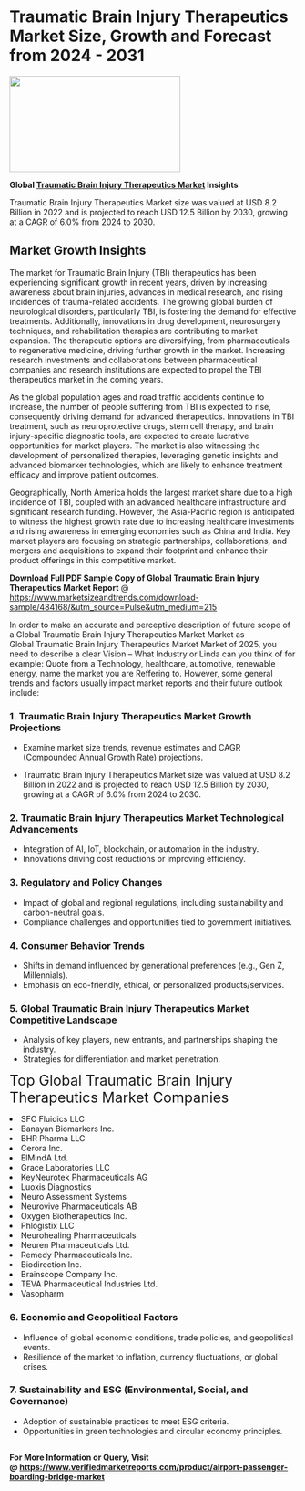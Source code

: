 <H1>Traumatic Brain Injury Therapeutics Market Size, Growth and Forecast from 2024 - 2031</H1><img class="aligncenter size-medium wp-image-584254" src="https://thirdeyenews.in/wp-content/uploads/2024/09/Global-Market-Research-300x168.jpeg" alt="" width="300" height="168" /><p><strong>Global&nbsp;<a href="https://www.marketsizeandtrends.com/download-sample/484168/&amp;utm_source=Pulse&amp;utm_medium=215">Traumatic Brain Injury Therapeutics Market</a> Insights</strong></p><p>Traumatic Brain Injury Therapeutics Market size was valued at USD 8.2 Billion in 2022 and is projected to reach USD 12.5 Billion by 2030, growing at a CAGR of 6.0% from 2024 to 2030.</p><p><h2>Market Growth Insights</h2> <p>The market for Traumatic Brain Injury (TBI) therapeutics has been experiencing significant growth in recent years, driven by increasing awareness about brain injuries, advances in medical research, and rising incidences of trauma-related accidents. The growing global burden of neurological disorders, particularly TBI, is fostering the demand for effective treatments. Additionally, innovations in drug development, neurosurgery techniques, and rehabilitation therapies are contributing to market expansion. The therapeutic options are diversifying, from pharmaceuticals to regenerative medicine, driving further growth in the market. Increasing research investments and collaborations between pharmaceutical companies and research institutions are expected to propel the TBI therapeutics market in the coming years. </p> <p>As the global population ages and road traffic accidents continue to increase, the number of people suffering from TBI is expected to rise, consequently driving demand for advanced therapeutics. Innovations in TBI treatment, such as neuroprotective drugs, stem cell therapy, and brain injury-specific diagnostic tools, are expected to create lucrative opportunities for market players. The market is also witnessing the development of personalized therapies, leveraging genetic insights and advanced biomarker technologies, which are likely to enhance treatment efficacy and improve patient outcomes.</p> <p>Geographically, North America holds the largest market share due to a high incidence of TBI, coupled with an advanced healthcare infrastructure and significant research funding. However, the Asia-Pacific region is anticipated to witness the highest growth rate due to increasing healthcare investments and rising awareness in emerging economies such as China and India. Key market players are focusing on strategic partnerships, collaborations, and mergers and acquisitions to expand their footprint and enhance their product offerings in this competitive market.</p> <p></p><p><span class=""><strong>Download Full PDF Sample Copy of Global Traumatic Brain Injury Therapeutics Market Report</strong> @ <a href="https://www.marketsizeandtrends.com/download-sample/484168/&amp;utm_source=Pulse&amp;utm_medium=215" target="_blank">https://www.marketsizeandtrends.com/download-sample/484168/&amp;utm_source=Pulse&amp;utm_medium=215</a></span></p><p>In order to make an accurate and perceptive description of future scope of a Global&nbsp;Traumatic Brain Injury Therapeutics Market Market as Global&nbsp;Traumatic Brain Injury Therapeutics Market Market of 2025, you need to describe a clear Vision &ndash; What Industry or Linda can you think of for example: Quote from a Technology, healthcare, automotive, renewable energy, name the market you are Reffering to. However, some general trends and factors usually impact market reports and their future outlook include:</p><h3>1.&nbsp;<strong>Traumatic Brain Injury Therapeutics Market Growth Projections</strong></h3><ul><li>Examine market size trends, revenue estimates and CAGR (Compounded Annual Growth Rate) projections.</li><li><p>Traumatic Brain Injury Therapeutics Market size was valued at USD 8.2 Billion in 2022 and is projected to reach USD 12.5 Billion by 2030, growing at a CAGR of 6.0% from 2024 to 2030.</p></li></ul><h3>2.&nbsp;<strong>Traumatic Brain Injury Therapeutics Market Technological Advancements</strong></h3><ul><li>Integration of AI, IoT, blockchain, or automation in the industry.</li><li>Innovations driving cost reductions or improving efficiency.</li></ul><h3>3.&nbsp;<strong>Regulatory and Policy Changes</strong></h3><ul><li>Impact of global and regional regulations, including sustainability and carbon-neutral goals.</li><li>Compliance challenges and opportunities tied to government initiatives.</li></ul><h3>4.&nbsp;<strong>Consumer Behavior Trends</strong></h3><ul><li>Shifts in demand influenced by generational preferences (e.g., Gen Z, Millennials).</li><li>Emphasis on eco-friendly, ethical, or personalized products/services.</li></ul><h3>5.&nbsp;<strong>Global Traumatic Brain Injury Therapeutics Market Competitive Landscape</strong></h3><ul><li>Analysis of key players, new entrants, and partnerships shaping the industry.</li><li>Strategies for differentiation and market penetration.</li></ul><p data-pm-slice="1 1 []"><span style="color: inherit; font-family: inherit; font-size: 25px;">Top Global Traumatic Brain Injury Therapeutics Market Companies</span></p><div class="" data-test-id=""><p><li>SFC Fluidics LLC</li><li> Banayan Biomarkers Inc.</li><li> BHR Pharma LLC</li><li> Cerora Inc.</li><li> ElMindA Ltd.</li><li> Grace Laboratories LLC</li><li> KeyNeurotek Pharmaceuticals AG</li><li> Luoxis Diagnostics</li><li> Neuro Assessment Systems</li><li> Neurovive Pharmaceuticals AB</li><li> Oxygen Biotherapeutics Inc.</li><li> Phlogistix LLC</li><li> Neurohealing Pharmaceuticals</li><li> Neuren Pharmaceuticals Ltd.</li><li> Remedy Pharmaceuticals Inc.</li><li> Biodirection Inc.</li><li> Brainscope Company Inc.</li><li> TEVA Pharmaceutical Industries Ltd.</li><li> Vasopharm</li></p></div><h3>6.&nbsp;<strong>Economic and Geopolitical Factors</strong></h3><ul><li>Influence of global economic conditions, trade policies, and geopolitical events.</li><li>Resilience of the market to inflation, currency fluctuations, or global crises.</li></ul><h3>7.&nbsp;<strong>Sustainability and ESG (Environmental, Social, and Governance)</strong></h3><ul><li>Adoption of sustainable practices to meet ESG criteria.</li><li>Opportunities in green technologies and circular economy principles.</li></ul><h2><strong style="font-size: 14px;">For More Information or Query, Visit @&nbsp;</strong><a style="background-color: #ffffff; font-size: 14px;" href="https://www.marketsizeandtrends.com/report/traumatic-brain-injury-therapeutics-market/" target="_blank">https://www.verifiedmarketreports.com/product/airport-passenger-boarding-bridge-market</a></h2>
